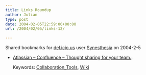 ```yaml
---
title: Links Roundup
author: Julian
type: post
date: 2004-02-05T22:59:00+00:00
url: /2004/02/05/links-12/

---
```

Shared bookmarks for [del.icio.us][1] user  [Synesthesia][2] on 2004-2-5

  * [Atlassian &#8211; Confluence &#8211; Thought sharing for your team.][3]:
   
    Keywords: [Collaboration_Tools][4], [Wiki][5]

 [1]: https://del.icio.us/
 [2]: https://del.icio.us/synesthesia
 [3]: https://www.atlassian.com/software/confluence/ "https://www.atlassian.com/software/confluence/"
 [4]: https://del.icio.us/synesthesia/Collaboration_Tools
 [5]: https://del.icio.us/synesthesia/Wiki